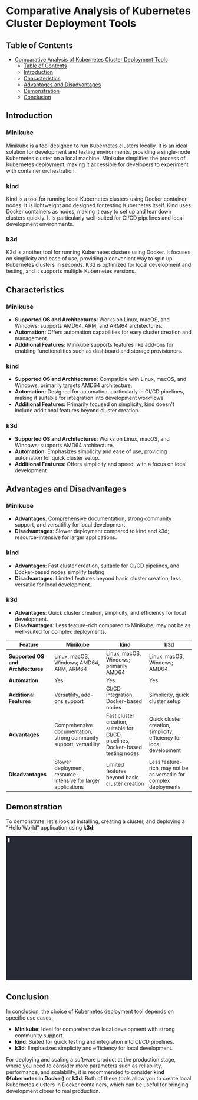 # Comparative Analysis of Kubernetes Cluster Deployment Tools

## Table of Contents

- [Comparative Analysis of Kubernetes Cluster Deployment Tools](#comparative-analysis-of-kubernetes-cluster-deployment-tools)
  - [Table of Contents](#table-of-contents)
  - [Introduction](#introduction)
  - [Characteristics](#characteristics)
  - [Advantages and Disadvantages](#advantages-and-disadvantages)
  - [Demonstration](#demonstration)
  - [Conclusion](#conclusion)

## Introduction

### Minikube

Minikube is a tool designed to run Kubernetes clusters locally. It is an ideal solution for development and testing environments, providing a single-node Kubernetes cluster on a local machine. Minikube simplifies the process of Kubernetes deployment, making it accessible for developers to experiment with container orchestration.

### kind

Kind is a tool for running local Kubernetes clusters using Docker container nodes. It is lightweight and designed for testing Kubernetes itself. Kind uses Docker containers as nodes, making it easy to set up and tear down clusters quickly. It is particularly well-suited for CI/CD pipelines and local development environments.

### k3d

K3d is another tool for running Kubernetes clusters using Docker. It focuses on simplicity and ease of use, providing a convenient way to spin up Kubernetes clusters in seconds. K3d is optimized for local development and testing, and it supports multiple Kubernetes versions.

## Characteristics

### Minikube

- **Supported OS and Architectures**: Works on Linux, macOS, and Windows; supports AMD64, ARM, and ARM64 architectures.
- **Automation:** Offers automation capabilities for easy cluster creation and management.
- **Additional Features:** Minikube supports features like add-ons for enabling functionalities such as dashboard and storage provisioners.

### kind

- **Supported OS and Architectures:** Compatible with Linux, macOS, and Windows; primarily targets AMD64 architecture.
- **Automation:** Designed for automation, particularly in CI/CD pipelines, making it suitable for integration into development workflows.
- **Additional Features:** Primarily focused on simplicity, kind doesn't include additional features beyond cluster creation.

### k3d

- **Supported OS and Architectures**: Works on Linux, macOS, and Windows; supports AMD64 architecture.
- **Automation**: Emphasizes simplicity and ease of use, providing automation for quick cluster setup.
- **Additional Features**: Offers simplicity and speed, with a focus on local development.

## Advantages and Disadvantages

### Minikube

- **Advantages**: Comprehensive documentation, strong community support, and versatility for local development.
- **Disadvantages**: Slower deployment compared to kind and k3d; resource-intensive for larger applications.

### kind

- **Advantages**: Fast cluster creation, suitable for CI/CD pipelines, and Docker-based nodes simplify testing.
- **Disadvantages**: Limited features beyond basic cluster creation; less versatile for local development.

### k3d

- **Advantages**: Quick cluster creation, simplicity, and efficiency for local development.
- **Disadvantages**: Less feature-rich compared to Minikube; may not be as well-suited for complex deployments.

| Feature            | Minikube                             | kind                                      | k3d                                      |
|--------------------|--------------------------------------|-------------------------------------------|-------------------------------------------|
| **Supported OS and Architectures** | Linux, macOS, Windows; AMD64, ARM, ARM64 | Linux, macOS, Windows; primarily AMD64    | Linux, macOS, Windows; AMD64               |
| **Automation**     | Yes                                  | Yes                                       | Yes                                       |
| **Additional Features** | Versatility, add-ons support         | CI/CD integration, Docker-based nodes     | Simplicity, quick cluster setup            |
| **Advantages**     | Comprehensive documentation, strong community support, versatility | Fast cluster creation, suitable for CI/CD pipelines, Docker-based testing nodes | Quick cluster creation, simplicity, efficiency for local development |
| **Disadvantages**   | Slower deployment, resource-intensive for larger applications | Limited features beyond basic cluster creation | Less feature-rich, may not be as versatile for complex deployments |

## Demonstration

To demonstrate, let's look at installing, creating a cluster, and deploying a "Hello World" application using **k3d**:

![Image](./src/623363.gif)

## Conclusion

In conclusion, the choice of Kubernetes deployment tool depends on specific use cases:

- **Minikube**: Ideal for comprehensive local development with strong community support.
- **kind**: Suited for quick testing and integration into CI/CD pipelines.
- **k3d**: Emphasizes simplicity and efficiency for local development.

For deploying and scaling a software product at the production stage, where you need to consider more parameters such as reliability, performance, and scalability, it is recommended to consider **kind (Kubernetes in Docker)** or **k3d**. Both of these tools allow you to create local Kubernetes clusters in Docker containers, which can be useful for bringing development closer to real production.
